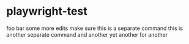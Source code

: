 # playwright-test
foo
bar
some more edits
make sure this is a separate command
this is another separate command
and another
yet another 
for another
